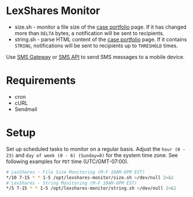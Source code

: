 # LexShares Monitor
* size.sh - monitor a file size of the [case portfolio](https://www.lexshares.com/cases) page. If it has changed more than `DELTA` bytes, a notification will be sent to recipients.
* string.sh - parse HTML content of the [case portfolio](https://www.lexshares.com/cases) page. If it contains `STRING`, notifications will be sent to recipients up to `THRESHOLD` times.

Use [SMS Gateway](https://en.wikipedia.org/wiki/SMS_gateway#Email_clients) or [SMS API](https://www.twilio.com/) to send SMS messages to a mobile device.

# Requirements
* cron
* cURL
* Sendmail

# Setup
Set up scheduled tasks to monitor on a regular basis. Adjust the `hour (0 - 23)` and `day of week (0 - 6) (Sunday=0)` for the system time zone. See following examples for `PDT` time (UTC/GMT-07:00).
```bash
# LexShares - File Size Monitoring (M-F 10AM-6PM EST)
*/10 7-15 * * 1-5 /opt/lexshares-monitor/size.sh >/dev/null 2>&1
# LexShares - String Monitoring (M-F 10AM-6PM EST)
*/5 7-15 * * 1-5 /opt/lexshares-monitor/string.sh >/dev/null 2>&1
```
